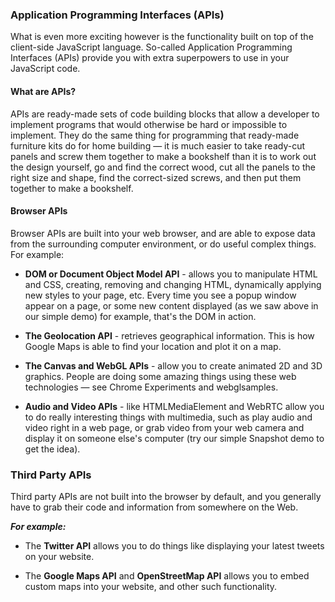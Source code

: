 ### Application Programming Interfaces (APIs)

What is even more exciting however is the functionality built on top of the client-side JavaScript language. So-called Application Programming Interfaces (APIs) provide you with extra superpowers to use in your JavaScript code.  

#### What are APIs?

APIs are ready-made sets of code building blocks that allow a developer to implement programs that would otherwise be hard or impossible to implement. They do the same thing for programming that ready-made furniture kits do for home building — it is much easier to take ready-cut panels and screw them together to make a bookshelf than it is to work out the design yourself, go and find the correct wood, cut all the panels to the right size and shape, find the correct-sized screws, and then put them together to make a bookshelf.

#### Browser APIs

Browser APIs are built into your web browser, and are able to expose data from the surrounding computer environment, or do useful complex things. For example:

* **DOM or Document Object Model API** - allows you to manipulate HTML and CSS, creating, removing and changing HTML, dynamically applying new styles to your page, etc. Every time you see a popup window appear on a page, or some new content displayed (as we saw above in our simple demo) for example, that's the DOM in action.

* **The Geolocation API** - retrieves geographical information. This is how Google Maps is able to find your location and plot it on a map.

* **The Canvas and WebGL APIs** - allow you to create animated 2D and 3D graphics. People are doing some amazing things using these web technologies — see Chrome Experiments and webglsamples.

* **Audio and Video APIs** - like HTMLMediaElement and WebRTC allow you to do really interesting things with multimedia, such as play audio and video right in a web page, or grab video from your web camera and display it on someone else's computer (try our simple Snapshot demo to get the idea).

### Third Party APIs

Third party APIs are not built into the browser by default, and you generally have to grab their code and information from somewhere on the Web.

***For example:***

* The **Twitter API** allows you to do things like displaying your latest tweets on your website.

* The **Google Maps API** and **OpenStreetMap API** allows you to embed custom maps into your website, and other such functionality.  
